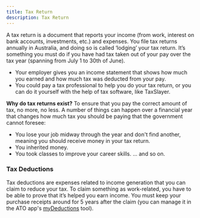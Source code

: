 ```yaml
---
title: Tax Return
description: Tax Return
---
```


A tax return is a document that reports your income (from work, interest on bank accounts, investments, etc.) and expenses. You file tax returns annually in Australia, and doing so is called ‘lodging’ your tax return. It’s something you must do if you have had tax taken out of your pay over the tax year (spanning from July 1 to 30th of June).
- Your employer gives you an income statement that shows how much you earned and how much tax was deducted from your pay.
- You could pay a tax professional to help you do your tax return, or you can do it yourself with the help of tax software, like TaxSlayer.

**Why do tax returns exist?** To ensure that you pay the correct amount of tax, no more, no less. A number of things can happen over a financial year that changes how much tax you should be paying that the government cannot foresee:
- You lose your job midway through the year and don't find another, meaning you should receive money in your tax return.
- You inherited money.
- You took classes to improve your career skills.
... and so on.

### Tax Deductions
Tax deductions are expenses related to income generation that you can claim to reduce your tax. To claim something as work-related, you have to be able to prove that it’s helped you earn income. You must keep your purchase receipts around for 5 years after the claim (you can manage it in the ATO app's [myDeductions](https://ato.gov.au/mydeductions) tool).
